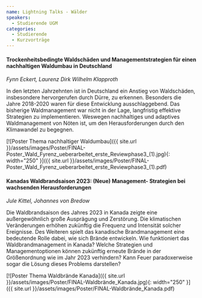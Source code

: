 ```yaml
---
name: Lightning Talks - Wälder
speakers:
  - Studierende UGM
categories:
  - Studierende
  - Kurzvorträge
---
```


#### Trockenheitsbedingte Waldschäden und Managementstrategien für einen nachhaltigen Waldumbau in Deutschland

*Fynn Eckert, Laurenz Dirk Wilhelm Klapproth*

In den letzten Jahrzehnten ist in Deutschland ein Anstieg von Waldschäden, insbesondere hervorgerufen durch Dürre, zu erkennen. Besonders die Jahre 2018-2020 waren für diese Entwicklung ausschlaggebend. Das bisherige Waldmanagement war nicht in der Lage, langfristig effektive Strategien zu implementieren. Weswegen nachhaltiges und adaptives Waldmanagement von Nöten ist, um den Herausforderungen durch den Klimawandel zu begegnen. 

[![Poster Thema nachhaltiger Waldumbau]({{ site.url }}/assets/images/Poster/FINAL-Poster_Wald_Fyrenz_ueberarbeitet_erste_Reviewphase3_(1).jpg){: width="250" }]({{ site.url }}/assets/images/Poster/FINAL-Poster_Wald_Fyrenz_ueberarbeitet_erste_Reviewphase3_(1).pdf)


#### Kanadas Waldbrandsaison 2023: (Neue) Management- Strategien bei wachsenden Herausforderungen
*Jule Kittel, Johannes von Bredow*

Die Waldbrandsaison des Jahres 2023 in Kanada zeigte eine außergewöhnlich große Ausprägung und Zerstörung. Die klimatischen Veränderungen erhöhen zukünftig die Frequenz und Intensität solcher Ereignisse. Des Weiteren spielt das kanadische Brandmanagement eine bedeutende Rolle dabei, wie sich Brände entwickeln. Wie funktioniert das Waldbrandmanagement in Kanada? Welche Strategien und Managementoptionen können zukünftig erneute Brände in der Größenordnung wie im Jahr 2023 verhindern? Kann Feuer paradoxerweise sogar die Lösung dieses Problems darstellen?

[![Poster Thema Waldbrände Kanada]({{ site.url }}/assets/images/Poster/FINAL-Waldbrände_Kanada.jpg){: width="250" }]({{ site.url }}/assets/images/Poster/FINAL-Waldbrände_Kanada.pdf)